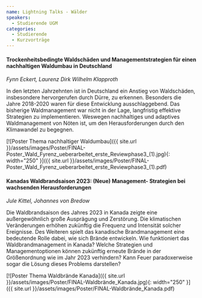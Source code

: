 ```yaml
---
name: Lightning Talks - Wälder
speakers:
  - Studierende UGM
categories:
  - Studierende
  - Kurzvorträge
---
```


#### Trockenheitsbedingte Waldschäden und Managementstrategien für einen nachhaltigen Waldumbau in Deutschland

*Fynn Eckert, Laurenz Dirk Wilhelm Klapproth*

In den letzten Jahrzehnten ist in Deutschland ein Anstieg von Waldschäden, insbesondere hervorgerufen durch Dürre, zu erkennen. Besonders die Jahre 2018-2020 waren für diese Entwicklung ausschlaggebend. Das bisherige Waldmanagement war nicht in der Lage, langfristig effektive Strategien zu implementieren. Weswegen nachhaltiges und adaptives Waldmanagement von Nöten ist, um den Herausforderungen durch den Klimawandel zu begegnen. 

[![Poster Thema nachhaltiger Waldumbau]({{ site.url }}/assets/images/Poster/FINAL-Poster_Wald_Fyrenz_ueberarbeitet_erste_Reviewphase3_(1).jpg){: width="250" }]({{ site.url }}/assets/images/Poster/FINAL-Poster_Wald_Fyrenz_ueberarbeitet_erste_Reviewphase3_(1).pdf)


#### Kanadas Waldbrandsaison 2023: (Neue) Management- Strategien bei wachsenden Herausforderungen
*Jule Kittel, Johannes von Bredow*

Die Waldbrandsaison des Jahres 2023 in Kanada zeigte eine außergewöhnlich große Ausprägung und Zerstörung. Die klimatischen Veränderungen erhöhen zukünftig die Frequenz und Intensität solcher Ereignisse. Des Weiteren spielt das kanadische Brandmanagement eine bedeutende Rolle dabei, wie sich Brände entwickeln. Wie funktioniert das Waldbrandmanagement in Kanada? Welche Strategien und Managementoptionen können zukünftig erneute Brände in der Größenordnung wie im Jahr 2023 verhindern? Kann Feuer paradoxerweise sogar die Lösung dieses Problems darstellen?

[![Poster Thema Waldbrände Kanada]({{ site.url }}/assets/images/Poster/FINAL-Waldbrände_Kanada.jpg){: width="250" }]({{ site.url }}/assets/images/Poster/FINAL-Waldbrände_Kanada.pdf)